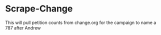 # Scrape-Change
This will pull petition counts from change.org for the campaign to name a 787 after Andrew
